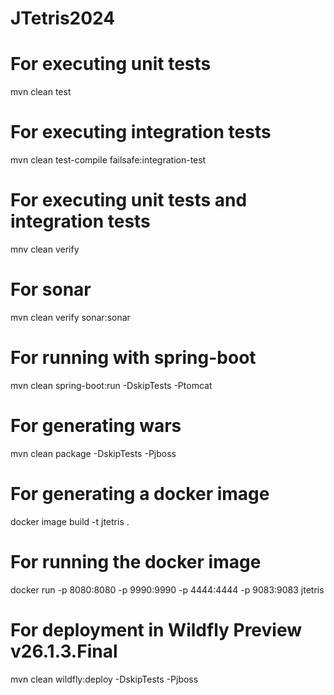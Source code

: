 # JTetris2024

# For executing unit tests
mvn clean test

# For executing integration tests
mvn clean test-compile failsafe:integration-test

# For executing unit tests and integration tests
mnv clean verify

# For sonar
mvn clean verify sonar:sonar

# For running with spring-boot
mvn clean spring-boot:run -DskipTests -Ptomcat

# For generating wars
mvn clean package -DskipTests -Pjboss

# For generating a docker image
docker image build -t jtetris .

# For running the docker image
docker run -p 8080:8080 -p 9990:9990 -p 4444:4444 -p 9083:9083 jtetris

# For deployment in Wildfly Preview v26.1.3.Final
mvn clean wildfly:deploy -DskipTests -Pjboss

